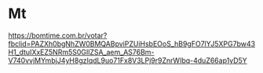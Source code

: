 # Mt
https://bomtime.com.br/votar?fbclid=PAZXh0bgNhZW0BMQABpviPZUiHsbEOoS_hB9gFO7lYJ5XPG7bw43H1_dtuIXxEZ5NRm5S0GIlZSA_aem_AS76Bm-V740vvjMYmbjJ4yH8gzIqdL9uo71Fx8V3LPj9r9ZnrWIbq-4duZ66ap1yD5Y
